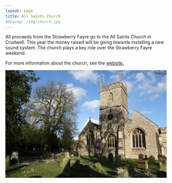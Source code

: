 ```yaml
---
layout: page
title: All Saints Church
#bigimg: /img/church.jpg
---
```


All proceeds from the Strawberry Fayre go to the All Saints Church in Crudwell. This year the money raised will be going towards installing a new sound system. The church plays a key role over the Strawberry Fayre weekend.

For more information about the church, see the [website.](http://www.braydonbrook.co.uk/crudwell-home.html)


![All Saints Church](/img/church.jpg)
